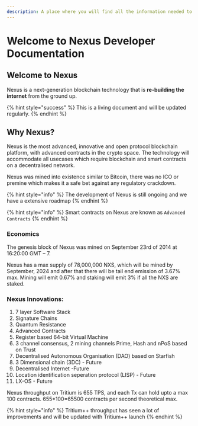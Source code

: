 ```yaml
---
description: A place where you will find all the information needed to build on Nexus
---
```


# Welcome to Nexus Developer Documentation

## Welcome to Nexus

Nexus is a next-generation blockchain technology that is **re-building the internet** from the ground up.

{% hint style="success" %}
This is a living document and will be updated regularly.
{% endhint %}

## Why Nexus?

Nexus is the most advanced, innovative and open protocol blockchain platform, with advanced contracts in the crypto space. The technology will accommodate all usecases which require blockchain and smart contracts on a decentralised network.&#x20;

Nexus was mined into existence similar to Bitcoin, there was no ICO or premine which makes it a safe bet against any regulatory crackdown.

{% hint style="info" %}
The development of Nexus is still ongoing and we have a extensive roadmap
{% endhint %}

{% hint style="info" %}
Smart contracts on Nexus are known as `Advanced Contracts`&#x20;
{% endhint %}

### Economics

The genesis block of Nexus was mined on September 23rd of 2014 at 16:20:00 GMT – 7.

Nexus has a max supply of 78,000,000 NXS, which will be mined by September, 2024 and after that there will be tail end emission of 3.67% max. Mining will emit 0.67% and staking will emit 3% if all the NXS are staked.

### Nexus Innovations:

1. 7 layer Software Stack
2. Signature Chains
3. Quantum Resistance
4. Advanced Contracts
5. Register based 64-bit Virtual Machine
6. 3 channel consensus, 2 mining channels Prime, Hash and nPoS based on Trust
7. Decentralised Autonomous Organisation (DAO) based on Starfish
8. 3 Dimensional chain (3DC) - Future
9. Decentralised Internet -Future
10. Location identification seperation protocol (LISP) - Future
11. LX-OS - Future

Nexus throughput on Tritium is 655 TPS, and each Tx can hold upto a max 100 contracts. 655\*100=65500 contracts per second theoretical max.

{% hint style="info" %}
Tritium++ throughput has seen a lot of improvements and will be updated with Tritium++ launch
{% endhint %}

